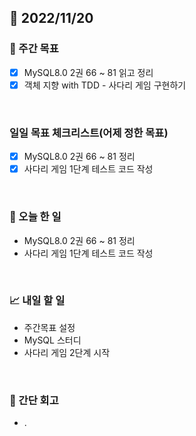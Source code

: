 ## 📅 2022/11/20


### 👏 주간 목표

- [x] MySQL8.0 2권 66 ~ 81 읽고 정리
- [x] 객체 지향 with TDD - 사다리 게임 구현하기

<br/>

### 일일 목표 체크리스트(어제 정한 목표)

- [x] MySQL8.0 2권 66 ~ 81 정리
- [x] 사다리 게임 1단계 테스트 코드 작성

<br/>

### 💯 오늘 한 일

- MySQL8.0 2권 66 ~ 81 정리
- 사다리 게임 1단계 테스트 코드 작성

<br/>

### 📈 내일 할 일

- 주간목표 설정
- MySQL 스터디
- 사다리 게임 2단계 시작

<br/>

### 🤔 간단 회고

- .